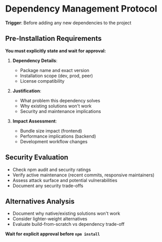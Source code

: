 # Dependency Management Protocol

**Trigger**: Before adding any new dependencies to the project

## **Pre-Installation Requirements**
**You must explicitly state and wait for approval:**

1. **Dependency Details**:
   - Package name and exact version
   - Installation scope (dev, prod, peer)
   - License compatibility

2. **Justification**:
   - What problem this dependency solves
   - Why existing solutions won't work
   - Security and maintenance implications

3. **Impact Assessment**:
   - Bundle size impact (frontend)
   - Performance implications (backend)
   - Development workflow changes

## **Security Evaluation**
- Check npm audit and security ratings
- Verify active maintenance (recent commits, responsive maintainers)
- Assess attack surface and potential vulnerabilities
- Document any security trade-offs

## **Alternatives Analysis**
- Document why native/existing solutions won't work
- Consider lighter-weight alternatives
- Evaluate build-from-scratch vs dependency trade-off

**Wait for explicit approval before `npm install`**
